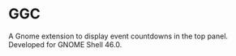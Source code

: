 # GGC

A Gnome extension to display event countdowns in the top panel.
Developed for GNOME Shell 46.0.